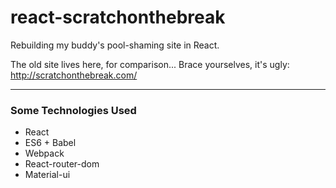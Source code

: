 # react-scratchonthebreak
Rebuilding my buddy's pool-shaming site in React.

The old site lives here, for comparison... Brace yourselves, it's ugly: http://scratchonthebreak.com/

- - - -

### Some Technologies Used
* React
* ES6 + Babel
* Webpack
* React-router-dom
* Material-ui

